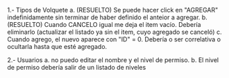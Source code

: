 1.- Tipos de Volquete
    a. (RESUELTO)
    Se puede hacer click en "AGREGAR" indefinidamente sin terminar de haber definido el anteior a agregar.
    b. (RESUELTO)
    Cuando CANCELO igual me deja el item vacío. Debería eliminarlo (actualizar el listado ya sin el item, cuyo agregado se canceló)
    c. 
    Cuando agrego, el nuevo aparece con "ID" = 0. Debería o ser correlativa o ocultarla hasta que esté agregado.

2.- Usuarios
a. no puedo editar el nombre y el nivel de permiso.
b. El nivel de permiso debería salir de un listado de niveles

